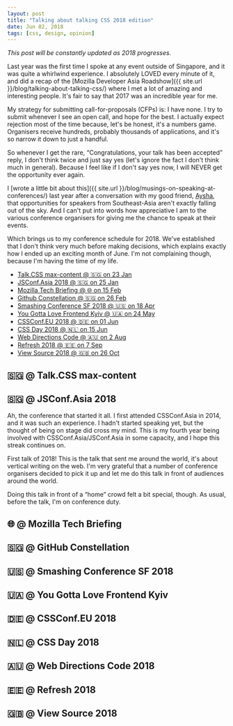 ```yaml
---
layout: post
title: "Talking about talking CSS 2018 edition"
date: Jun 02, 2018
tags: [css, design, opinion]
---
```

*This post will be constantly updated as 2018 progresses.*

Last year was the first time I spoke at any event outside of Singapore, and it was quite a whirlwind experience. I absolutely LOVED every minute of it, and did a recap of the [Mozilla Developer Asia Roadshow]({{ site.url }}/blog/talking-about-talking-css/) where I met a lot of amazing and interesting people. It's fair to say that 2017 was an incredible year for me.

My strategy for submitting call-for-proposals (CFPs) is: I have none. I try to submit whenever I see an open call, and hope for the best. I actually expect rejection most of the time because, let's be honest, it's a numbers game. Organisers receive hundreds, probably thousands of applications, and it's so narrow it down to just a handful.

So whenever I get the rare, “Congratulations, your talk has been accepted” reply, I don't think twice and just say yes (let's ignore the fact I don't think much in general). Because I feel like if I don't say yes now, I will NEVER get the opportunity ever again.

I [wrote a little bit about this]({{ site.url }}/blog/musings-on-speaking-at-conferences/) last year after a conversation with my good friend, [Aysha](https://aysha.me/), that opportunities for speakers from Southeast-Asia aren't exactly falling out of the sky. And I can't put into words how appreciative I am to the various conference organisers for giving me the chance to speak at their events.

Which brings us to my conference schedule for 2018. We've established that I don't think very much before making decisions, which explains exactly how I ended up an exciting month of June. I'm not complaining though, because I'm having the time of my life.

- [Talk.CSS max-content @ <span class="emoji" role="img" tabindex="0" aria-label="Singapore">&#x1F1F8;&#x1F1EC;</span> on 23 Jan](#--talkcss-max-content)
- [JSConf.Asia 2018 @ <span class="emoji" role="img" tabindex="0" aria-label="Singapore">&#x1F1F8;&#x1F1EC;</span> on 25 Jan](#--jsconfasia-2018)
- [Mozilla Tech Briefing @ <span class="emoji" role="img" tabindex="0" aria-label="Remote">&#x1F310;</span> on 15 Feb](#--mozilla-tech-briefing)
- [Github Constellation @ <span class="emoji" role="img" tabindex="0" aria-label="Singapore">&#x1F1F8;&#x1F1EC;</span> on 26 Feb](#--github-constellation)
- [Smashing Conference SF 2018 @ <span class="emoji" role="img" tabindex="0" aria-label="United States of America">&#x1F1FA;&#x1F1F8;</span> on 18 Apr](#--smashing-conference-sf-2018)
- [You Gotta Love Frontend Kyiv @ <span class="emoji" role="img" tabindex="0" aria-label="Ukraine">&#x1F1FA;&#x1F1E6;</span> on 24 May](#--you-gotta-love-frontend-kyiv)
- [CSSConf.EU 2018 @ <span class="emoji" role="img" tabindex="0" aria-label="Germany">&#x1F1E9;&#x1F1EA;</span> on 01 Jun](#--cssconfeu-2018)
- [CSS Day 2018 @ <span class="emoji" role="img" tabindex="0" aria-label="The Netherlands">&#x1F1F3;&#x1F1F1;</span> on 15 Jun](#--css-day-2018)
- [Web Directions Code @ <span class="emoji" role="img" tabindex="0" aria-label="Australia">&#x1F1E6;&#x1F1FA;</span> on 2 Aug](#--web-directions-code-2018)
- [Refresh 2018 @ <span class="emoji" role="img" tabindex="0" aria-label="Estonia">&#x1F1EA;&#x1F1EA;</span> on 7 Sep](#--refresh-2018)
- [View Source 2018 @ <span class="emoji" role="img" tabindex="0" aria-label="United Kingdom">&#x1F1EC;&#x1F1E7;</span> on 26 Oct](#--view-source-2018)

## <span class="emoji" role="img" tabindex="0" aria-label="Singapore">&#x1F1F8;&#x1F1EC;</span> @ Talk.CSS max-content

## <span class="emoji" role="img" tabindex="0" aria-label="Singapore">&#x1F1F8;&#x1F1EC;</span> @ JSConf.Asia 2018

Ah, the conference that started it all. I first attended CSSConf.Asia in 2014, and it was such an experience. I hadn't started speaking yet, but the thought of being on stage did cross my mind. This is my fourth year being involved with CSSConf.Asia/JSConf.Asia in some capacity, and I hope this streak continues on.

First talk of 2018! This is the talk that sent me around the world, it's about vertical writing on the web. I'm very grateful that a number of conference organisers decided to pick it up and let me do this talk in front of audiences around the world.

Doing this talk in front of a “home” crowd felt a bit special, though. As usual, before the talk, I'm on conference duty.

## <span class="emoji" role="img" tabindex="0" aria-label="Remote">&#x1F310;</span> @ Mozilla Tech Briefing

## <span class="emoji" role="img" tabindex="0" aria-label="Singapore">&#x1F1F8;&#x1F1EC;</span> @ GitHub Constellation

## <span class="emoji" role="img" tabindex="0" aria-label="United States of America">&#x1F1FA;&#x1F1F8;</span> @ Smashing Conference SF 2018

## <span class="emoji" role="img" tabindex="0" aria-label="Ukraine">&#x1F1FA;&#x1F1E6;</span> @ You Gotta Love Frontend Kyiv

## <span class="emoji" role="img" tabindex="0" aria-label="Germany">&#x1F1E9;&#x1F1EA;</span> @ CSSConf.EU 2018

## <span class="emoji" role="img" tabindex="0" aria-label="The Netherlands">&#x1F1F3;&#x1F1F1;</span> @ CSS Day 2018

## <span class="emoji" role="img" tabindex="0" aria-label="Australia">&#x1F1E6;&#x1F1FA;</span> @ Web Directions Code 2018

## <span class="emoji" role="img" tabindex="0" aria-label="Estonia">&#x1F1EA;&#x1F1EA;</span> @ Refresh 2018

## <span class="emoji" role="img" tabindex="0" aria-label="United Kingdom">&#x1F1EC;&#x1F1E7;</span> @ View Source 2018
